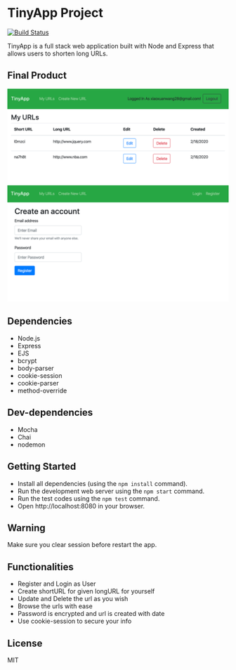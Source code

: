 # TinyApp Project

[![Build Status](https://travis-ci.org/wangxx1412/tinyapp.svg?branch=master)](https://travis-ci.org/wangxx1412/tinyapp)

TinyApp is a full stack web application built with Node and Express that allows users to shorten long URLs.

## Final Product

!["Screenshot of Urls Page"](https://github.com/wangxx1412/tinyapp/blob/master/docs/urls-page.png?raw=true)
!["Screenshot of Register Page"](https://github.com/wangxx1412/tinyapp/blob/master/docs/register-page.png?raw=true)

## Dependencies

- Node.js
- Express
- EJS
- bcrypt
- body-parser
- cookie-session
- cookie-parser
- method-override

## Dev-dependencies

- Mocha
- Chai
- nodemon

## Getting Started

- Install all dependencies (using the `npm install` command).
- Run the development web server using the `npm start` command.
- Run the test codes using the `npm test` command.
- Open http://localhost:8080 in your browser.

## Warning

Make sure you clear session before restart the app.

## Functionalities

- Register and Login as User
- Create shortURL for given longURL for yourself
- Update and Delete the url as you wish
- Browse the urls with ease
- Password is encrypted and url is created with date
- Use cookie-session to secure your info

## License

MIT
